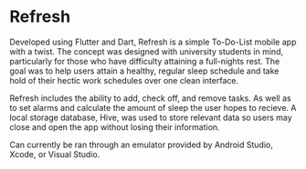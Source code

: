 # Refresh

Developed using Flutter and Dart, Refresh is a simple To-Do-List mobile app with a twist. The concept was designed with university students in mind, particularly for those who have difficulty attaining a full-nights rest. The goal was to help users attain a healthy, regular sleep schedule and take hold of their hectic work schedules over one clean interface.

Refresh includes the ability to add, check off, and remove tasks. As well as to set alarms and calculate the amount of sleep the user hopes to recieve. A local storage database, Hive, was used to store relevant data so users may close and open the app without losing their information.

Can currently be ran through an emulator provided by Android Studio, Xcode, or Visual Studio.
